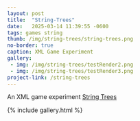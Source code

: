 ```yaml
---
layout: post
title:  "String-Trees"
date:   2025-03-14 11:39:55 -0600
tags: games string
thumb: /img/string-trees/string-trees.png
no-border: true
caption: XML Game Experiment
gallery:
 - img: /img/string-trees/testRender2.png
 - img: /img/string-trees/testRender3.png
project-link: /string-trees
---
```

An XML game experiment
<a href="https://gotankersley.bitbucket.io/string">String Trees</a>
<!--more-->
{% include gallery.html %}